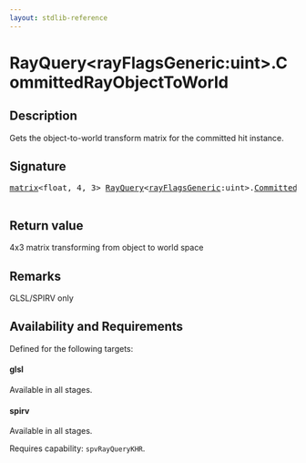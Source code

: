 ```yaml
---
layout: stdlib-reference
---
```


# RayQuery\<rayFlagsGeneric:uint\>\.CommittedRayObjectToWorld

## Description

Gets the object-to-world transform matrix for the committed hit instance.



## Signature 

<pre>
<a href="../types/matrix/index.html" class="code_type">matrix</a>&lt;<span class="code_keyword">float</span>, 4, 3&gt; <a href="../types/rayquery-03/index.html" class="code_type">RayQuery</a>&lt;<a href="../types/rayquery-03/index.html#decl-rayFlagsGeneric" class="code_var">rayFlagsGeneric</a>:<span class="code_keyword">uint</span>&gt;.<a href="committedrayobjecttoworld-09cik.html">CommittedRayObjectToWorld</a>();

</pre>

## Return value
4x3 matrix transforming from object to world space

## Remarks
GLSL/SPIRV only


## Availability and Requirements

Defined for the following targets:

#### glsl
Available in all stages.

#### spirv
Available in all stages.

Requires capability: `spvRayQueryKHR`.


